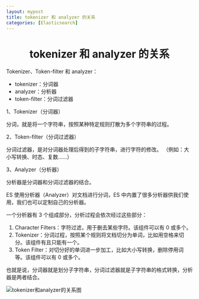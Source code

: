 ```yaml
---
layout: mypost
title: tokenizer 和 analyzer 的关系
categories: [Elasticsearch]
---
```


# <center>tokenizer 和 analyzer 的关系</center>

Tokenizer、Token-filter 和 analyzer：

<ul>
    <li>tokenizer：分词器</li>
    <li>analyzer：分析器</li>
    <li>token-filter：分词过滤器</li>
</ul>

1、Tokenizer（分词器）

分词，就是将一个字符串，按照某种特定规则打散为多个字符串的过程。

2、Token-filter（分词过滤器）

分词过滤器，是对分词器处理后得到的子字符串，进行字符的修改。 （例如：大小写转换、时态、复数……）

3、Analyzer（分析器）

分析器是分词器和分词过滤器的结合。

ES 使用分析器（Analyzer）对文档进行分词，ES 中内置了很多分析器供我们使用，我们也可以定制自己的分析器。

一个分析器有 3 个组成部分，分析过程会依次经过这些部分：

<ol>
    <li>Character Filters：字符过滤，用于删去某些字符。该组件可以有 0 或多个。</li>
    <li>Tokenizer：分词过程，按照某个规则将文档切分为单词，比如用空格来切分。该组件有且只能有一个。</li>
    <li>Token Filter：对切分好的单词进一步加工，比如大小写转换，删除停用词等。该组件可以有 0 或多个。</li>
</ol>

也就是说，分词器就是划分子字符串，分词过滤器就是子字符串的格式转换，分析器是两者结合。

![tokenizer和analyzer的关系图](pho1.png)